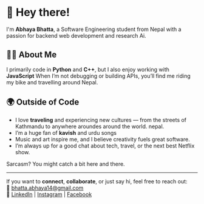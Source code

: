 # 👋 Hey there!

I'm **Abhaya Bhatta**, a Software Engineering student from Nepal with a passion for backend web development and research Ai.

## 🧑‍💻 About Me

I primarily code in **Python** and **C++**, but I also enjoy working with **JavaScript** 
When I’m not debugging or building APIs, you’ll find me riding my bike and travelling around Nepal.

## 🌍 Outside of Code

- I love **traveling** and experiencing new cultures — from the streets of Kathmandu to anywhere aroundes around the world. nepal.
- I’m a huge fan of **kavish** and urdu songs
- Music and art inspire me, and I believe creativity fuels great software.
- I’m always up for a good chat about tech, travel, or the next best Netflix show.

 Sarcasm? You might catch a bit here and there.

---

If you want to **connect**, **collaborate**, or just say hi, feel free to reach out:  
📧 [bhatta.abhaya14@gmail.com](mailto:bhatta.abhaya14@gmail.com)  
🔗 [LinkedIn](https://www.linkedin.com/in/abhayab/) | [Instagram](https://instagram.com/abhaya._.b) | [Facebook](https://facebook.com/abhayabhatta)

